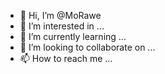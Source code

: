 - 👋 Hi, I’m @MoRawe
- 👀 I’m interested in ...
- 🌱 I’m currently learning ...
- 💞️ I’m looking to collaborate on ...
- 📫 How to reach me ...

<!---
MoRawe/MoRawe is a ✨ special ✨ repository because its `README.md` (this file) appears on your GitHub profile.
You can click the Preview link to take a look at your changes.
--->
